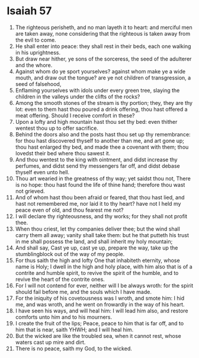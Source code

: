 ﻿# Isaiah 57
1. The righteous perisheth, and no man layeth it to heart: and merciful men are taken away, none considering that the righteous is taken away from the evil to come. 
2. He shall enter into peace: they shall rest in their beds, each one walking in his uprightness. 
3.  But draw near hither, ye sons of the sorceress, the seed of the adulterer and the whore. 
4. Against whom do ye sport yourselves? against whom make ye a wide mouth, and draw out the tongue? are ye not children of transgression, a seed of falsehood, 
5. Enflaming yourselves with idols under every green tree, slaying the children in the valleys under the clifts of the rocks? 
6. Among the smooth stones of the stream is thy portion; they, they are thy lot: even to them hast thou poured a drink offering, thou hast offered a meat offering. Should I receive comfort in these? 
7. Upon a lofty and high mountain hast thou set thy bed: even thither wentest thou up to offer sacrifice. 
8. Behind the doors also and the posts hast thou set up thy remembrance: for thou hast discovered thyself to another than me, and art gone up; thou hast enlarged thy bed, and made thee a covenant with them; thou lovedst their bed where thou sawest it. 
9. And thou wentest to the king with ointment, and didst increase thy perfumes, and didst send thy messengers far off, and didst debase thyself even unto hell. 
10. Thou art wearied in the greatness of thy way; yet saidst thou not, There is no hope: thou hast found the life of thine hand; therefore thou wast not grieved. 
11. And of whom hast thou been afraid or feared, that thou hast lied, and hast not remembered me, nor laid it to thy heart? have not I held my peace even of old, and thou fearest me not? 
12. I will declare thy righteousness, and thy works; for they shall not profit thee. 
13.  When thou criest, let thy companies deliver thee; but the wind shall carry them all away; vanity shall take them: but he that putteth his trust in me shall possess the land, and shall inherit my holy mountain; 
14. And shall say, Cast ye up, cast ye up, prepare the way, take up the stumblingblock out of the way of my people. 
15. For thus saith the high and lofty One that inhabiteth eternity, whose name is Holy; I dwell in the high and holy place, with him also that is of a contrite and humble spirit, to revive the spirit of the humble, and to revive the heart of the contrite ones. 
16. For I will not contend for ever, neither will I be always wroth: for the spirit should fail before me, and the souls which I have made. 
17. For the iniquity of his covetousness was I wroth, and smote him: I hid me, and was wroth, and he went on frowardly in the way of his heart. 
18. I have seen his ways, and will heal him: I will lead him also, and restore comforts unto him and to his mourners. 
19. I create the fruit of the lips; Peace, peace to him that is far off, and to him that is near, saith YHWH; and I will heal him. 
20. But the wicked are like the troubled sea, when it cannot rest, whose waters cast up mire and dirt. 
21. There is no peace, saith my God, to the wicked. 
